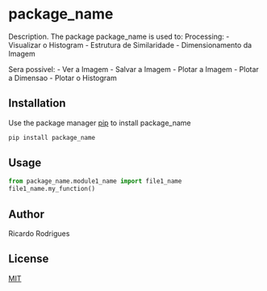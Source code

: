# package_name

Description. 
The package package_name is used to:
	Processing:
	- Visualizar o Histogram 
	- Estrutura de Similaridade
	- Dimensionamento da Imagem

Sera possivel:
	- Ver a Imagem
	- Salvar a Imagem
	- Plotar a Imagem
	- Plotar a Dimensao
	- Plotar o Histogram

## Installation

Use the package manager [pip](https://pip.pypa.io/en/stable/) to install package_name

```bash
pip install package_name
```

## Usage

```python
from package_name.module1_name import file1_name
file1_name.my_function()
```

## Author
Ricardo Rodrigues

## License
[MIT](https://choosealicense.com/licenses/mit/)